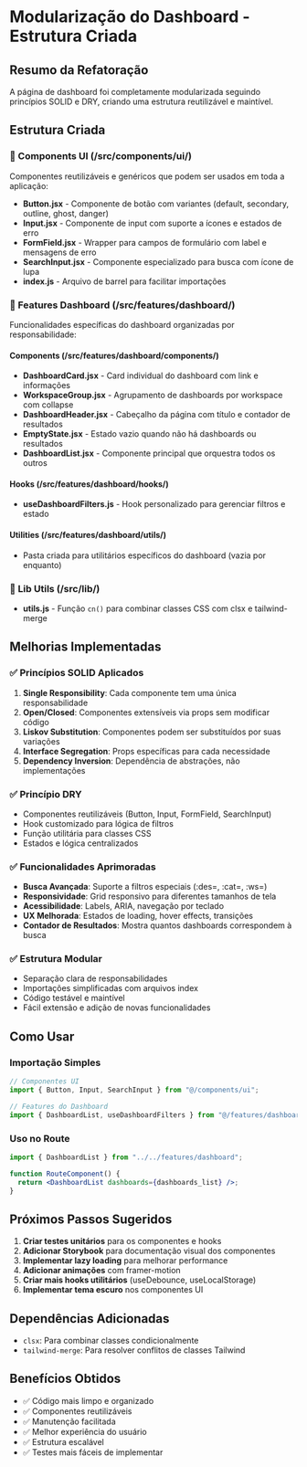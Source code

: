 # Modularização do Dashboard - Estrutura Criada

## Resumo da Refatoração

A página de dashboard foi completamente modularizada seguindo princípios SOLID e DRY, criando uma estrutura reutilizável e maintível.

## Estrutura Criada

### 📁 Components UI (/src/components/ui/)

Componentes reutilizáveis e genéricos que podem ser usados em toda a aplicação:

- **Button.jsx** - Componente de botão com variantes (default, secondary, outline, ghost, danger)
- **Input.jsx** - Componente de input com suporte a ícones e estados de erro
- **FormField.jsx** - Wrapper para campos de formulário com label e mensagens de erro
- **SearchInput.jsx** - Componente especializado para busca com ícone de lupa
- **index.js** - Arquivo de barrel para facilitar importações

### 📁 Features Dashboard (/src/features/dashboard/)

Funcionalidades específicas do dashboard organizadas por responsabilidade:

#### Components (/src/features/dashboard/components/)

- **DashboardCard.jsx** - Card individual do dashboard com link e informações
- **WorkspaceGroup.jsx** - Agrupamento de dashboards por workspace com collapse
- **DashboardHeader.jsx** - Cabeçalho da página com título e contador de resultados
- **EmptyState.jsx** - Estado vazio quando não há dashboards ou resultados
- **DashboardList.jsx** - Componente principal que orquestra todos os outros

#### Hooks (/src/features/dashboard/hooks/)

- **useDashboardFilters.js** - Hook personalizado para gerenciar filtros e estado

#### Utilities (/src/features/dashboard/utils/)

- Pasta criada para utilitários específicos do dashboard (vazia por enquanto)

### 📁 Lib Utils (/src/lib/)

- **utils.js** - Função `cn()` para combinar classes CSS com clsx e tailwind-merge

## Melhorias Implementadas

### ✅ Princípios SOLID Aplicados

1. **Single Responsibility**: Cada componente tem uma única responsabilidade
2. **Open/Closed**: Componentes extensíveis via props sem modificar código
3. **Liskov Substitution**: Componentes podem ser substituídos por suas variações
4. **Interface Segregation**: Props específicas para cada necessidade
5. **Dependency Inversion**: Dependência de abstrações, não implementações

### ✅ Princípio DRY

- Componentes reutilizáveis (Button, Input, FormField, SearchInput)
- Hook customizado para lógica de filtros
- Função utilitária para classes CSS
- Estados e lógica centralizados

### ✅ Funcionalidades Aprimoradas

- **Busca Avançada**: Suporte a filtros especiais (:des=, :cat=, :ws=)
- **Responsividade**: Grid responsivo para diferentes tamanhos de tela
- **Acessibilidade**: Labels, ARIA, navegação por teclado
- **UX Melhorada**: Estados de loading, hover effects, transições
- **Contador de Resultados**: Mostra quantos dashboards correspondem à busca

### ✅ Estrutura Modular

- Separação clara de responsabilidades
- Importações simplificadas com arquivos index
- Código testável e maintível
- Fácil extensão e adição de novas funcionalidades

## Como Usar

### Importação Simples

```jsx
// Componentes UI
import { Button, Input, SearchInput } from "@/components/ui";

// Features do Dashboard
import { DashboardList, useDashboardFilters } from "@/features/dashboard";
```

### Uso no Route

```jsx
import { DashboardList } from "../../features/dashboard";

function RouteComponent() {
  return <DashboardList dashboards={dashboards_list} />;
}
```

## Próximos Passos Sugeridos

1. **Criar testes unitários** para os componentes e hooks
2. **Adicionar Storybook** para documentação visual dos componentes
3. **Implementar lazy loading** para melhorar performance
4. **Adicionar animações** com framer-motion
5. **Criar mais hooks utilitários** (useDebounce, useLocalStorage)
6. **Implementar tema escuro** nos componentes UI

## Dependências Adicionadas

- `clsx`: Para combinar classes condicionalmente
- `tailwind-merge`: Para resolver conflitos de classes Tailwind

## Benefícios Obtidos

- ✅ Código mais limpo e organizado
- ✅ Componentes reutilizáveis
- ✅ Manutenção facilitada
- ✅ Melhor experiência do usuário
- ✅ Estrutura escalável
- ✅ Testes mais fáceis de implementar
